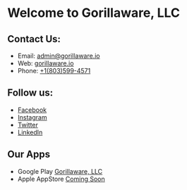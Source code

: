 # Welcome to Gorillaware, LLC

## Contact Us:

- Email: [admin@gorillaware.io](mailto:admin@gorillaware.io)
- Web: [gorillaware.io](https://admin@gorillaware.io)
- Phone: [+1(803)599-4571](tel:+18035884571)

## Follow us:

- [Facebook](https://facebook.com/gorillawarellc)
- [Instagram](https://instagram.com/gorillawarellc)
- [Twitter](https://twitter.com/gorillawarellc)
- [LinkedIn](https://www.linkedin.com/company/gorillawarellc)

## Our Apps
- Google Play [Gorillaware, LLC](https://play.google.com/store/apps/dev?id=8779890987014585201)
- Apple AppStore [Coming Soon]()

